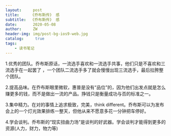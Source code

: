 ```yaml
---
layout:     post
title:     《乔布斯传》 感
subtitle:  《乔布斯传》 感
date:       2020-05-08
author:     ZW
header-img: img/post-bg-ios9-web.jpg
catalog: 	 true
tags:
    - 读书笔记
---
```


1.优秀的团队。乔布斯原话，一流选手喜欢和一流选手共事，他们只是不喜欢和三流选手在一起罢了 ，一个团队二流选手多了就会慢慢出现三流选手，最后拉胯整个团队。

2.提高品味。在乔布斯眼里微软，惠普是没有“品位”的，因为他们出发点就是怎么赚更多的钱，而不是做出一流的产品。挣钱只是衡量成功与否的标准之一。

3.集中精力。在对的事情上追求极致，完美，think different。乔布斯可以为发布会上的一个灯光效果排练一整天，但他从来不愿意多花一分钟把车停好。

4.学会谈判。乔布斯的“现实扭曲力场”是谈判的好武器。学会谈判才能得到更多的资源(人力，财力，物力等)



